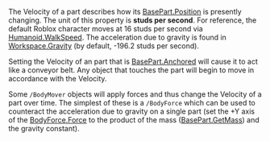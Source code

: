 The Velocity of a part describes how its [BasePart.Position](https://developer.roblox.com/api-reference/property/BasePart/Position) is presently changing. The unit of this property is **studs per second**. For reference, the default Roblox character moves at 16 studs per second via [Humanoid.WalkSpeed](https://developer.roblox.com/api-reference/property/Humanoid/WalkSpeed). The acceleration due to gravity is found in [Workspace.Gravity](https://developer.roblox.com/api-reference/property/Workspace/Gravity) (by default, -196.2 studs per second).

Setting the Velocity of an part that is [BasePart.Anchored](https://developer.roblox.com/api-reference/property/BasePart/Anchored) will cause it to act like a conveyor belt. Any object that touches the part will begin to move in accordance with the Velocity.

Some `/BodyMover` objects will apply forces and thus change the Velocity of a part over time. The simplest of these is a `/BodyForce` which can be used to counteract the acceleration due to gravity on a single part (set the +Y axis of the [BodyForce.Force](https://developer.roblox.com/api-reference/property/BodyForce/Force) to the product of the mass ([BasePart.GetMass](https://developer.roblox.com/api-reference/function/BasePart/GetMass)) and the gravity constant).